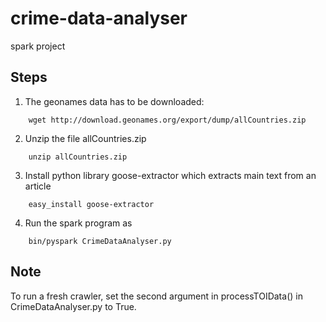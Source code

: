 # crime-data-analyser
spark project

Steps
-----

1. The geonames data has to be downloaded:
```	
	wget http://download.geonames.org/export/dump/allCountries.zip
```
2. Unzip the file allCountries.zip
```
	unzip allCountries.zip
```	
3. Install python library goose-extractor which extracts main text from an article
```	
	easy_install goose-extractor
```
4. Run the spark program as
```
	bin/pyspark CrimeDataAnalyser.py
```
Note
----
To run a fresh crawler, set the second argument in processTOIData() in CrimeDataAnalyser.py to True.
